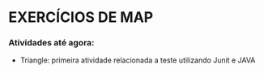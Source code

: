 # EXERCÍCIOS DE MAP

### Atividades até agora:
- Triangle: primeira atividade relacionada a teste utilizando Junit e JAVA
